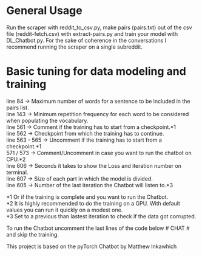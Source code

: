 # General Usage 

Run the scraper with reddit_to_csv.py, make pairs (pairs.txt) out of the csv file (reddit-fetch.csv) with extract-pairs.py and train your model with DL_Chatbot.py. For the sake of coherence in the conversations I recommend running the scraper on a single subreddit.

# Basic tuning for data modeling and training

line 84 -> Maximum number of words for a sentence to be included in the pairs list.  
line 143 -> Minimum repetition frequency for each word to be considered when populating the vocabulary.  
line 561 -> Comment if the training has to start from a checkpoint.*1  
line 562 -> Checkpoint from which the training has to continue.  
line 563 - 565 -> Uncomment if the training has to start from a checkpoint.*1  
571 / 573 -> Comment/Uncomment in case you want to run the chatbot on CPU.*2  
line 606 -> Seconds it takes to show the Loss and iteration number on terminal.  
line 607 -> Size of each part in which the model is divided.  
line 605 -> Number of the last iteration the Chatbot will listen to.*3  


*1 Or if the training is complete and you want to run the Chatbot.  
*2 It is highly recommended to do the training on a GPU. With default values you can run it quickly on a modest one.  
*3 Set to a previous than lastest iteration to check if the data got corrupted.

To run the Chatbot uncomment the last lines of the code below # CHAT # and skip the training.
  
  

This project is based on the pyTorch Chatbot by Matthew Inkawhich
